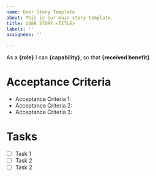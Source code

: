 ```yaml
---
name: User Story Template
about: This is our main story template.
title: USER STORY:<TITLE>
labels: ''
assignees: ''

---
```


As a **{role}**  I can **{capability}**, so that **{received benefit}**

# Acceptance Criteria
* Acceptance Criteria 1:
* Acceptance Criteria 2:
* Acceptance Criteria 3:

# Tasks
- [ ] Task 1
- [ ] Task 2
- [ ] Task 2
